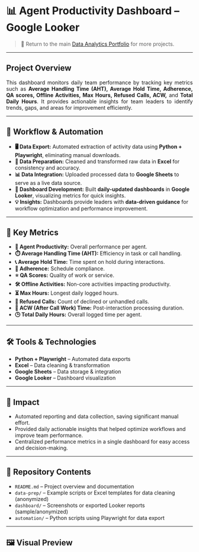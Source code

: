 # 📊 Agent Productivity Dashboard – Google Looker
> 🔗 Return to the main [Data Analytics Portfolio](https://github.com/joshuaalmari/data-analytics-portfolio) for more projects.

---

## Project Overview
<p align="justify">
This dashboard monitors daily team performance by tracking key metrics such as <b>Average Handling Time (AHT), Average Hold Time, Adherence, QA scores, Offline Activities, Max Hours, Refused Calls, ACW,</b> and <b>Total Daily Hours</b>. It provides actionable insights for team leaders to identify trends, gaps, and areas for improvement efficiently.
</p>

---

## 🔧 Workflow & Automation
- **🖥️ Data Export:** Automated extraction of activity data using <b>Python + Playwright</b>, eliminating manual downloads.  
- **🧹 Data Preparation:** Cleaned and transformed raw data in <b>Excel</b> for consistency and accuracy.  
- **📊 Data Integration:** Uploaded processed data to <b>Google Sheets</b> to serve as a live data source.  
- **📌 Dashboard Development:** Built <b>daily-updated dashboards</b> in <b>Google Looker</b>, visualizing metrics for quick insights.  
- **💡 Insights:** Dashboards provide leaders with <b>data-driven guidance</b> for workflow optimization and performance improvement.  

---

## 📌 Key Metrics
- **👤 Agent Productivity:** Overall performance per agent.  
- **⏱️ Average Handling Time (AHT):** Efficiency in task or call handling.  
- **📞 Average Hold Time:** Time spent on hold during interactions.  
- **📅 Adherence:** Schedule compliance.  
- **⭐ QA Scores:** Quality of work or service.  
- **🛠️ Offline Activities:** Non-core activities impacting productivity.  
- **⏳ Max Hours:** Longest daily logged hours.  
- **🚫 Refused Calls:** Count of declined or unhandled calls.  
- **📝 ACW (After Call Work) Time:** Post-interaction processing duration.  
- **🕒 Total Daily Hours:** Overall logged time per agent.  

---

## 🛠️ Tools & Technologies
- **Python + Playwright** – Automated data exports  
- **Excel** – Data cleaning & transformation  
- **Google Sheets** – Data storage & integration  
- **Google Looker** – Dashboard visualization  

---

## 🚀 Impact
- Automated reporting and data collection, saving significant manual effort.  
- Provided daily actionable insights that helped optimize workflows and improve team performance.  
- Centralized performance metrics in a single dashboard for easy access and decision-making.  

---

## 📁 Repository Contents
- `README.md` – Project overview and documentation  
- `data-prep/` – Example scripts or Excel templates for data cleaning (anonymized)  
- `dashboard/` – Screenshots or exported Looker reports (sample/anonymized)  
- `automation/` – Python scripts using Playwright for data export  

---

## 🖼️ Visual Preview
